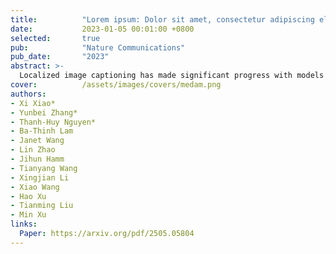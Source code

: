 ```yaml
---
title:          "Lorem ipsum: Dolor sit amet, consectetur adipiscing elit"
date:           2023-01-05 00:01:00 +0800
selected:       true
pub:            "Nature Communications"
pub_date:       "2023"
abstract: >-
  Localized image captioning has made significant progress with models like the Describe Anything Model (DAM), which can generate detailed region-specific descriptions without explicit region-text supervision. However, such capabilities have yet to be widely applied to specialized domains like medical imaging, where diagnostic interpretation relies on subtle regional findings rather than global understanding. To mitigate this gap, we propose MedDAM, the first comprehensive framework leveraging large vision-language models for region-specific captioning in medical images.
cover:          /assets/images/covers/medam.png
authors:
- Xi Xiao*
- Yunbei Zhang*
- Thanh-Huy Nguyen*
- Ba-Thinh Lam
- Janet Wang
- Lin Zhao
- Jihun Hamm
- Tianyang Wang
- Xingjian Li
- Xiao Wang
- Hao Xu
- Tianming Liu
- Min Xu
links:
  Paper: https://arxiv.org/pdf/2505.05804
---
```


